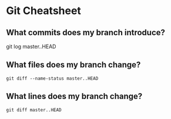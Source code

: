 # Git Cheatsheet

## What commits does my branch introduce?
git log master..HEAD

## What files does my branch change?
`git diff --name-status master..HEAD`

## What lines does my branch change?
`git diff master..HEAD`
